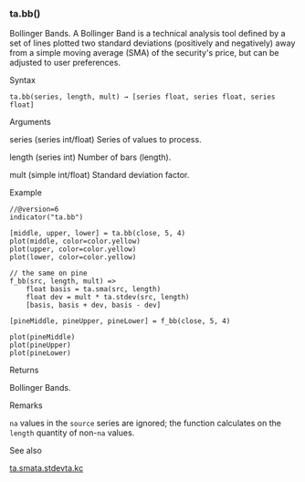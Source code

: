### ta.bb()

Bollinger Bands. A Bollinger Band is a technical analysis tool defined by a set of lines plotted two standard deviations (positively and negatively) away from a simple moving average (SMA) of the security's price, but can be adjusted to user preferences.

Syntax

```
ta.bb(series, length, mult) → [series float, series float, series float]
```

Arguments

series (series int/float) Series of values to process.

length (series int) Number of bars (length).

mult (simple int/float) Standard deviation factor.

Example

```
//@version=6  
indicator("ta.bb")  
  
[middle, upper, lower] = ta.bb(close, 5, 4)  
plot(middle, color=color.yellow)  
plot(upper, color=color.yellow)  
plot(lower, color=color.yellow)  
  
// the same on pine  
f_bb(src, length, mult) =>  
    float basis = ta.sma(src, length)  
    float dev = mult * ta.stdev(src, length)  
    [basis, basis + dev, basis - dev]  
  
[pineMiddle, pineUpper, pineLower] = f_bb(close, 5, 4)  
  
plot(pineMiddle)  
plot(pineUpper)  
plot(pineLower)
```

Returns

Bollinger Bands.

Remarks

`na` values in the `source` series are ignored; the function calculates on the `length` quantity of non-`na` values.

See also

[ta.sma](#fun_ta.sma)[ta.stdev](#fun_ta.stdev)[ta.kc](#fun_ta.kc)
